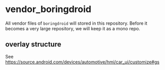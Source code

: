 # vendor_boringdroid

All vendor files of `boringdroid` will stored in this repository. Before it becomes a very large repository, we will keep it as a mono repo.

## overlay structure

See https://source.android.com/devices/automotive/hmi/car_ui/customize#gs

